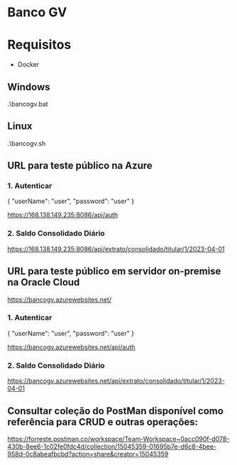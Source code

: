 # Banco GV

# Requisitos

* Docker

## Windows 
.\bancogv.bat

## Linux
.\bancogv.sh

## URL para teste público na Azure

### 1. Autenticar

{
  "userName": "user",
  "password": "user"
}
 
https://168.138.149.235:8086/api/auth

### 2. Saldo Consolidado Diário

https://168.138.149.235:8086/api/extrato/consolidado/titular/1/2023-04-01

## URL para teste público em servidor on-premise na Oracle Cloud
https://bancogv.azurewebsites.net/


### 1. Autenticar

{
  "userName": "user",
  "password": "user"
}
 
https://bancogv.azurewebsites.net/api/auth

### 2. Saldo Consolidado Diário

https://bancogv.azurewebsites.net/api/extrato/consolidado/titular/1/2023-04-01

## Consultar coleção do PostMan disponível como referência para CRUD e outras operações:

https://forreste.postman.co/workspace/Team-Workspace~0acc090f-d078-430b-8ee6-1c02fe0fdc4d/collection/15045359-01695b7e-d6c8-4bee-958d-0c8abeafbcbd?action=share&creator=15045359
